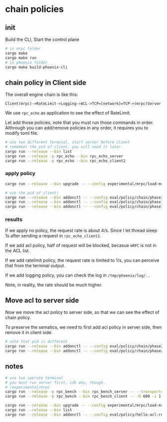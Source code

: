 
# chain policies 

## init

Build the CLI, Start the control plane

```bash
# in mrpc folder
cargo make
cargo make run
# in phoenix folder
cargo make build-phoenix-cli
```

## chain policy in Client side

The overall engine chain is like this:

`Client(mrpc)->RateLimit->Logging->ACL->TCP=[network]=TCP->(mrpc)Server`

We use `rpc_echo` as application to see the effect of RateLimit.

Let add those policies, note that you must run those commands in order. Althrough you can add/remove policies in any order, it requires you to modify toml file.


```bash
# use two different terminal, start server before client
# remember the pid of client, you will need it later
cargo run --release --bin list
cargo run --release -p rpc_echo --bin rpc_echo_server
cargo run --release -p rpc_echo --bin rpc_echo_client2
```

### apply policy

```bash
cargo run --release --bin upgrade -- --config experimental/mrpc/load-mrpc-plugins.toml

# use the pid of client!
cargo run --release --bin addonctl -- --config eval/policy/chain/phase1/acl_attach.toml --pid 1482221 --sid 1
cargo run --release --bin addonctl -- --config eval/policy/chain/phase1/ratelimit_attach.toml --pid 1482221 --sid 1
cargo run --release --bin addonctl -- --config eval/policy/chain/phase1/logging_attach.toml --pid 1482221 --sid 1
```

### results

If we apply no policy, the request rate is about 4/s. Since I let thread sleep 1s after sending a request in `rpc_echo_client2`.

If we add acl policy, half of request will be blocked, becasue `mRPC` is not in the ACL list.

If we add ratelimit policy, the request rate is limited to 1/s, you can perceive that from the terminal output.

If we add logging policy, you can check the log in `/tmp/phoenix/log/..`

Note, in reality, the rate should be much higher.

## Move acl to server side

Now we move the acl policy to server side, so that we can see the effect of chain policy.

To preserve the sematics, we need to first add acl policy in server side, then remove it in client side.


```bash
# note that pid is different
cargo run --release --bin addonctl -- --config eval/policy/chain/phase2/receiver_attach.toml --pid 1358399 --sid 1
cargo run --release --bin addonctl -- --config eval/policy/chain/phase2/sender_detach.toml --pid 1358427 --sid 1

```
## notes

```bash
# use two sperate terminal
# you must run server first, idk why, though.
# /experimental/mrpc
cargo run --release -p rpc_bench --bin rpc_bench_server -- --transport=tcp
cargo run --release -p rpc_bench --bin rpc_bench_client -- -D 600 -i 1 --req-size 64 -c 127.0.0.1 --transport=tcp

cargo run --release --bin upgrade -- --config experimental/mrpc/load-mrpc-plugins.toml
cargo run --release --bin list
cargo run --release --bin addonctl -- --config eval/policy/hello-acl-receiver/attach.toml --pid 1319128 --sid 1


```